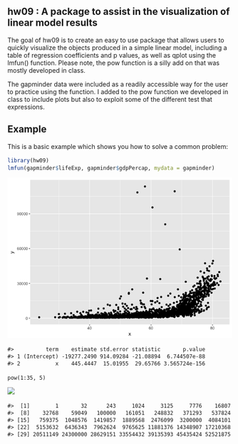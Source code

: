 hw09 : A package to assist in the visualization of linear model results
-----------------------------------------------------------------------

The goal of hw09 is to create an easy to use package that allows users to quickly visualize the objects produced in a simple linear model, including a table of regression coefficients and p values, as well as qplot using the lmfun() function. Please note, the pow function is a silly add on that was mostly developed in class.

The gapminder data were included as a readily accessible way for the user to practice using the function. I added to the pow function we developed in class to include plots but also to exploit some of the different test that expressions.

Example
-------

This is a basic example which shows you how to solve a common problem:

``` r
library(hw09)
lmfun(gapminder$lifeExp, gapminder$gdpPercap, mydata = gapminder)
```

![](README-example-1.png)

    #>          term    estimate std.error statistic       p.value
    #> 1 (Intercept) -19277.2490 914.09284 -21.08894  6.744507e-88
    #> 2           x    445.4447  15.01955  29.65766 3.565724e-156

    pow(1:35, 5)

![](README-example-2.png)

    #>  [1]        1       32      243     1024     3125     7776    16807
    #>  [8]    32768    59049   100000   161051   248832   371293   537824
    #> [15]   759375  1048576  1419857  1889568  2476099  3200000  4084101
    #> [22]  5153632  6436343  7962624  9765625 11881376 14348907 17210368
    #> [29] 20511149 24300000 28629151 33554432 39135393 45435424 52521875
